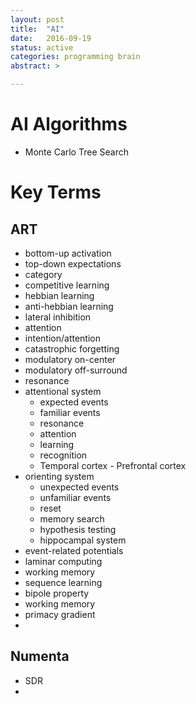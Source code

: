 ```yaml
---
layout: post
title:  "AI"
date:   2016-09-19
status: active
categories: programming brain
abstract: >

---
```


# AI Algorithms

* Monte Carlo Tree Search


# Key Terms

## ART

* bottom-up activation
* top-down expectations
* category
* competitive learning
* hebbian learning
* anti-hebbian learning
* lateral inhibition
* attention
* intention/attention
* catastrophic forgetting
* modulatory on-center
* modulatory off-surround
* resonance
* attentional system
  * expected events
  * familiar events
  * resonance
  * attention
  * learning
  * recognition
  * Temporal cortex - Prefrontal cortex
* orienting system
  * unexpected events
  * unfamiliar events
  * reset
  * memory search
  * hypothesis testing
  * hippocampal system
* event-related potentials
* laminar computing
* working memory
* sequence learning
* bipole property
* working memory
* primacy gradient
*

## Numenta

* SDR
*
